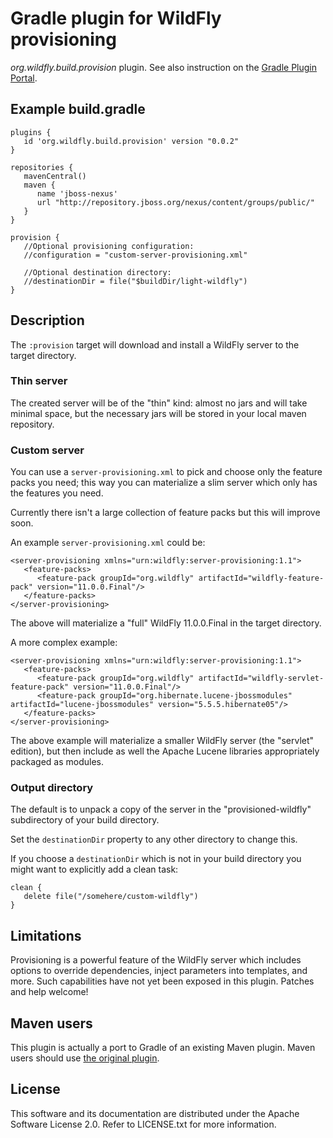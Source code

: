 # Gradle plugin for WildFly provisioning

*org.wildfly.build.provision* plugin. See also instruction on the [Gradle Plugin Portal](https://plugins.gradle.org/plugin/org.wildfly.build.provision).

## Example build.gradle

    plugins {
       id 'org.wildfly.build.provision' version "0.0.2"
    }

    repositories {
       mavenCentral()
       maven {
          name 'jboss-nexus'
          url "http://repository.jboss.org/nexus/content/groups/public/"
       }
    }
    
    provision {
       //Optional provisioning configuration:
       //configuration = "custom-server-provisioning.xml"
       
       //Optional destination directory:
       //destinationDir = file("$buildDir/light-wildfly")
    }


## Description

The `:provision` target will download and install a WildFly server to the target directory.

### Thin server

The created server will be of the "thin" kind: almost no jars and will take minimal space,
but the necessary jars will be stored in your local maven repository.

### Custom server

You can use a `server-provisioning.xml` to pick and choose only the feature packs you need;
this way you can materialize a slim server which only has the features you need.

Currently there isn't a large collection of feature packs but this will improve soon.

An example `server-provisioning.xml` could be:

    <server-provisioning xmlns="urn:wildfly:server-provisioning:1.1">
       <feature-packs>
	      <feature-pack groupId="org.wildfly" artifactId="wildfly-feature-pack" version="11.0.0.Final"/>
       </feature-packs>
    </server-provisioning>

The above will materialize a "full" WildFly 11.0.0.Final in the target directory.

A more complex example:

    <server-provisioning xmlns="urn:wildfly:server-provisioning:1.1">
       <feature-packs>
          <feature-pack groupId="org.wildfly" artifactId="wildfly-servlet-feature-pack" version="11.0.0.Final"/>
          <feature-pack groupId="org.hibernate.lucene-jbossmodules" artifactId="lucene-jbossmodules" version="5.5.5.hibernate05"/>
       </feature-packs>
    </server-provisioning>

The above example will materialize a smaller WildFly server (the "servlet" edition), but then
include as well the Apache Lucene libraries appropriately packaged as modules.

### Output directory

The default is to unpack a copy of the server in the "provisioned-wildfly" subdirectory of your build
directory.

Set the `destinationDir` property to any other directory to change this.

If you choose a `destinationDir` which is not in your build directory you might want to explicitly add a clean task:

    clean {
       delete file("/somehere/custom-wildfly")
    }

## Limitations

Provisioning is a powerful feature of the WildFly server which includes options to override dependencies,
inject parameters into templates, and more.
Such capabilities have not yet been exposed in this plugin.
Patches and help welcome!

## Maven users

This plugin is actually a port to Gradle of an existing Maven plugin.
Maven users should use [the original plugin](https://github.com/wildfly/wildfly-build-tools/).


## License

This software and its documentation are distributed under the Apache Software License 2.0.
Refer to LICENSE.txt for more information.
